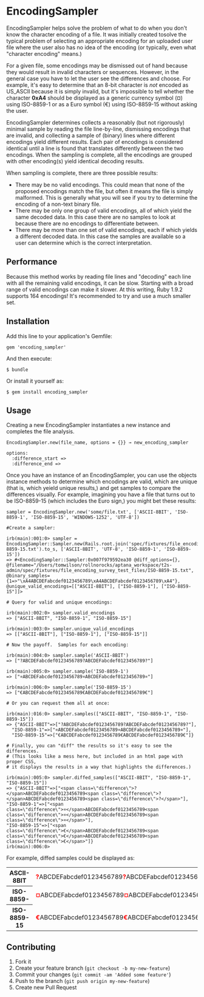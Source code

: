 # EncodingSampler

EncodingSampler helps solve the problem of what to do when you don't know the character encoding of a file.
It was initially created tosolve the typical problem of selecting an appropriate encoding for an uploaded user
file where the user also has no idea of the encoding (or typically, even what "character encoding" means.)

For a given file, some encodings may be dismissed out of hand because they would result in invalid
characters or sequences.  However, in the general case you have to let the user see the differences and choose.
For example, it's easy to determine that an 8-bit character is _not_ encoded as US_ASCII because it is simply invalid, 
but it's impossible to tell whether the character __0xA4__ should be displayed as a 
generic currency symbol (&curren;) using ISO-8859-1 or as a Euro symbol (&euro;) using ISO-8859-15
without asking the user.

EncodingSampler determines collects a reasonably (but not rigorously) minimal sample by reading the file line-by-line, dismissing encodings that are invalid, and collecting a sample of (binary) lines where different encodings yield different results.  Each pair of encodings is considered identical until a line is found that translates differently between the two encodings.  When the sampling is complete, all the encodings are grouped with other encoding(s) yield identical decoding results.

When sampling is complete, there are three possible results:
* There may be no valid encodings.  This could mean that none of the proposed encodings match the file, but often it means the file is simply malformed.  This is generally what you will see if you try to determine the encoding of a non-text binary file.
* There may be only one group of valid encodings, all of which yield the same decoded data.  In this case there are no samples to look at because there are no encodings to differentiate between.
* There may be more than one set of valid encodings, each if which yields a different decoded data.  In this case the samples are available so a user can determine which is the correct interpretation.

## Performance

Because this method works by reading file lines and "decoding" each line with all the remaining valid encodings, it can be slow. Starting with a broad range of valid encodings can make it slower.  At this writing, Ruby 1.9.2 supports 164 encodings!  It's recommended to try and use a much smaller set.

## Installation

Add this line to your application's Gemfile:

    gem 'encoding_sampler'

And then execute:

    $ bundle

Or install it yourself as:

    $ gem install encoding_sampler

## Usage

Creating a new EncodingSampler instantiates a new instance and completes the file analysis.

    EncodingSampler.new(file_name, options = {}} → new_encoding_sampler
    
    options:
      :difference_start => 
      :difference_end =>

Once you have an instance of an EncodingSampler, you can use the objects instance methods to determine which encodings are valid, which are unique (that is, which yeield unique results,) and get samples to compare the differences visually.  For example, imagining you have a file that turns out to be ISO-8859-15 (which includes the Euro sign,) you might bet these results:

    sampler = EncodingSampler.new('some/file.txt', ['ASCII-8BIT', 'ISO-8859-1', 'ISO-8859-15', 'WINDOWS-1252', 'UTF-8'])

    #Create a sampler:

    irb(main):001:0> sampler = EncodingSampler::Sampler.new(Rails.root.join('spec/fixtures/file_encoding_survey_test_files/ISO-8859-15.txt').to_s, ['ASCII-8BIT', 'UTF-8', 'ISO-8859-1', 'ISO-8859-15'])
    => #<EncodingSampler::Sampler:0x007f979592ea30 @diff_options={}, @filename="/Users/tomwilson/rollnorocks/aptana_workspace/t2s-admin/spec/fixtures/file_encoding_survey_test_files/ISO-8859-15.txt", @binary_samples={1=>"\xA4ABCDEFabcdef0123456789\xA4ABCDEFabcdef0123456789\xA4"}, @unique_valid_encodings=[["ASCII-8BIT"], ["ISO-8859-1"], ["ISO-8859-15"]]>

    # Query for valid and unique encodings:    

    irb(main):002:0> sampler.valid_encodings
    => ["ASCII-8BIT", "ISO-8859-1", "ISO-8859-15"]

    irb(main):003:0> sampler.unique_valid_encodings
    => [["ASCII-8BIT"], ["ISO-8859-1"], ["ISO-8859-15"]]

    # Now the payoff.  Samples for each encoding:

    irb(main):004:0> sampler.sample('ASCII-8BIT')
    => ["?ABCDEFabcdef0123456789?ABCDEFabcdef0123456789?"]

    irb(main):005:0> sampler.sample('ISO-8859-1')
    => ["¤ABCDEFabcdef0123456789¤ABCDEFabcdef0123456789¤"]

    irb(main):006:0> sampler.sample('ISO-8859-15')
    => ["€ABCDEFabcdef0123456789€ABCDEFabcdef0123456789€"]

    # Or you can request them all at once:

    irb(main):016:0> sampler.samples(["ASCII-8BIT", "ISO-8859-1", "ISO-8859-15"])
    => {"ASCII-8BIT"=>["?ABCDEFabcdef0123456789?ABCDEFabcdef0123456789?"], 
      "ISO-8859-1"=>["¤ABCDEFabcdef0123456789¤ABCDEFabcdef0123456789¤"], 
      "ISO-8859-15"=>["€ABCDEFabcdef0123456789€ABCDEFabcdef0123456789€"]}

    # Finally, you can "diff" the results so it's easy to see the differences.  
    # (This looks like a mess here, but included in an html page with proper CSS, 
    # it displays the results in a way that highlights the differences.)

    irb(main):005:0> sampler.diffed_samples(["ASCII-8BIT", "ISO-8859-1", "ISO-8859-15"])
    => {"ASCII-8BIT"=>["<span class=\"difference\">?</span>ABCDEFabcdef0123456789<span class=\"difference\">?</span>ABCDEFabcdef0123456789<span class=\"difference\">?</span>"], 
    "ISO-8859-1"=>["<span class=\"difference\">¤</span>ABCDEFabcdef0123456789<span class=\"difference\">¤</span>ABCDEFabcdef0123456789<span class=\"difference\">¤</span>"], 
    "ISO-8859-15"=>["<span class=\"difference\">€</span>ABCDEFabcdef0123456789<span class=\"difference\">€</span>ABCDEFabcdef0123456789<span class=\"difference\">€</span>"]}
    irb(main):006:0>

For example, diffed samples could be displayed as:
<table>
<tr>
  <th>ASCII-8BIT</th>
  <td><span style='color:red;font-weight:bold;'>?</span>ABCDEFabcdef0123456789<span style='color:red;font-weight:bold;'>?</span>ABCDEFabcdef0123456789<span style='color:red;font-weight:bold;'>?</span></td>
</tr>
<tr>
  <th>ISO-8859-</th>
  <td><span style='color:red;font-weight:bold;'>¤</span>ABCDEFabcdef0123456789<span style='color:red;font-weight:bold;'>¤</span>ABCDEFabcdef0123456789<span style='color:red;font-weight:bold;'>¤</span></td>
</tr>
  <th>ISO-8859-15</th>
  <td><span style='color:red;font-weight:bold;'>€</span>ABCDEFabcdef0123456789<span style='color:red;font-weight:bold;'>€</span>ABCDEFabcdef0123456789<span style='color:red;font-weight:bold;'>€</span></td>
</tr>
</table>

## Contributing

1. Fork it
2. Create your feature branch (`git checkout -b my-new-feature`)
3. Commit your changes (`git commit -am 'Added some feature'`)
4. Push to the branch (`git push origin my-new-feature`)
5. Create new Pull Request
